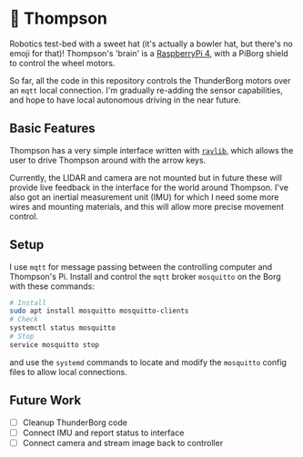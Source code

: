 # 🎩 Thompson 
Robotics test-bed with a sweet hat (it's actually a bowler hat, but there's no emoji for that)! Thompson's 'brain' is a [RaspberryPi 4](https://www.raspberrypi.com/products/raspberry-pi-4-model-b/), with a PiBorg shield to control the wheel motors. 

So far, all the code in this repository controls the ThunderBorg motors over an `mqtt` local connection. I'm gradually re-adding the sensor capabilities, and hope to have local autonomous driving in the near future. 

## Basic Features

Thompson has a very simple interface written with [`raylib`](https://www.raylib.com/), which allows the user to drive Thompson around with the arrow keys. 

Currently, the LIDAR and camera are not mounted but in future these will provide live feedback in the interface for the world around Thompson. I've also got an inertial measurement unit (IMU) for which I need some more wires and mounting materials, and this will allow more precise movement control. 

## Setup

I use `mqtt` for message passing between the controlling computer and Thompson's Pi. Install and control the `mqtt` broker `mosquitto` on the Borg with these commands: 

```bash
# Install 
sudo apt install mosquitto mosquitto-clients
# Check
systemctl status mosquitto
# Stop 
service mosquitto stop 
```

and use the `systemd` commands to locate and modify the `mosquitto` config files to allow local connections. 


## Future Work
- [ ] Cleanup ThunderBorg code
- [ ] Connect IMU and report status to interface
- [ ] Connect camera and stream image back to controller
